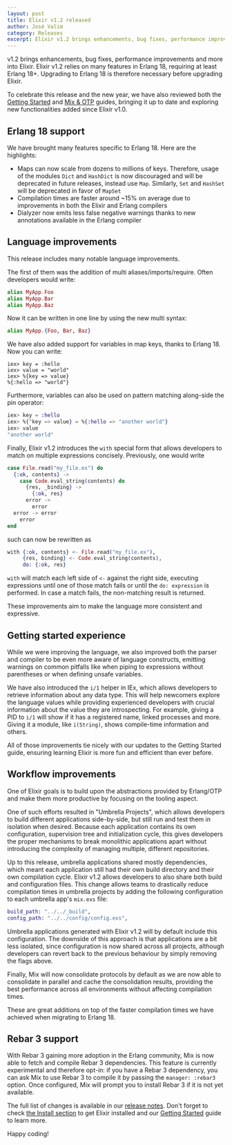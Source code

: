 ```yaml
---
layout: post
title: Elixir v1.2 released
author: José Valim
category: Releases
excerpt: Elixir v1.2 brings enhancements, bug fixes, performance improvements and more into Elixir.
---
```


v1.2 brings enhancements, bug fixes, performance improvements and more into Elixir. Elixir v1.2 relies on many features in Erlang 18, requiring at least Erlang 18+. Upgrading to Erlang 18 is therefore necessary before upgrading Elixir.

To celebrate this release and the new year, we have also reviewed both the [Getting Started](http://elixir-lang.org/getting-started/introduction.html) and [Mix & OTP](http://elixir-lang.org/getting-started/mix-otp/introduction-to-mix.html) guides, bringing it up to date and exploring new functionalities added since Elixir v1.0.

## Erlang 18 support

We have brought many features specific to Erlang 18. Here are the highlights:

  * Maps can now scale from dozens to millions of keys. Therefore, usage of the modules `Dict` and `HashDict` is now discouraged and will be deprecated in future releases, instead use `Map`. Similarly, `Set` and `HashSet` will be deprecated in favor of `MapSet`
  * Compilation times are faster around ~15% on average due to improvements in both the Elixir and Erlang compilers
  * Dialyzer now emits less false negative warnings thanks to new annotations available in the Erlang compiler

## Language improvements

This release includes many notable language improvements.

The first of them was the addition of multi aliases/imports/require. Often developers would write:

```elixir
alias MyApp.Foo
alias MyApp.Bar
alias MyApp.Baz
```

Now it can be written in one line by using the new multi syntax:

```elixir
alias MyApp.{Foo, Bar, Baz}
```

We have also added support for variables in map keys, thanks to Erlang 18. Now you can write:

```iex
iex> key = :hello
iex> value = "world"
iex> %{key => value}
%{:hello => "world"}
```

Furthermore, variables can also be used on pattern matching along-side the pin operator:

```elixir
iex> key = :hello
iex> %{^key => value} = %{:hello => "another world"}
iex> value
"another world"
```

Finally, Elixir v1.2 introduces the `with` special form that allows developers to match on multiple expressions concisely. Previously, one would write

```elixir
case File.read("my_file.ex") do
  {:ok, contents} ->
    case Code.eval_string(contents) do
      {res, _binding} ->
        {:ok, res}
      error ->
        error
  error -> error
    error
end
```

such can now be rewritten as

```elixir
with {:ok, contents} <- File.read("my_file.ex"),
     {res, binding} <- Code.eval_string(contents),
     do: {:ok, res}
```

`with` will match each left side of `<-` against the right side, executing expressions until one of those match fails or until the `do: expression` is performed. In case a match fails, the non-matching result is returned.

These improvements aim to make the language more consistent and expressive.

## Getting started experience

While we were improving the language, we also improved both the parser and compiler to be even more aware of language constructs, emitting warnings on common pitfalls like when piping to expressions without parentheses or when defining unsafe variables.

We have also introduced the `i/1` helper in IEx, which allows developers to retrieve information about any data type. This will help newcomers explore the language values while providing experienced developers with crucial information about the value they are introspecting. For example, giving a PID to `i/1` will show if it has a registered name, linked processes and more. Giving it a module, like `i(String)`, shows compile-time information and others.

All of those improvements tie nicely with our updates to the Getting Started guide, ensuring learning Elixir is more fun and efficient than ever before.

## Workflow improvements

One of Elixir goals is to build upon the abstractions provided by Erlang/OTP and make them more productive by focusing on the tooling aspect.

One of such efforts resulted in "Umbrella Projects", which allows developers to build different applications side-by-side, but still run and test them in isolation when desired. Because each application contains its own configuration, supervision tree and initialization cycle, this gives developers the proper mechanisms to break monolithic applications apart without introducing the complexity of managing multiple, different repositories.

Up to this release, umbrella applications shared mostly dependencies, which meant each application still had their own build directory and their own compilation cycle. Elixir v1.2 allows developers to also share both build and configuration files. This change allows teams to drastically reduce compilation times in umbrella projects by adding the following configuration to each umbrella app's `mix.exs` file:

```elixir
build_path: "../../_build",
config_path: "../../config/config.exs",
```

Umbrella applications generated with Elixir v1.2 will by default include this configuration. The downside of this approach is that applications are a bit less isolated, since configuration is now shared across all projects, although developers can revert back to the previous behaviour by simply removing the flags above.

Finally, Mix will now consolidate protocols by default as we are now able to consolidate in parallel and cache the consolidation results, providing the best performance across all environments without affecting compilation times.

These are great additions on top of the faster compilation times we have
achieved when migrating to Erlang 18.

## Rebar 3 support

With Rebar 3 gaining more adoption in the Erlang community, Mix is now able to fetch and compile Rebar 3 dependencies. This feature is currently experimental and therefore opt-in: if you have a Rebar 3 dependency, you can ask Mix to use Rebar 3 to compile it by passing the `manager: :rebar3` option. Once configured, Mix will prompt you to install Rebar 3 if it is not yet available.

The full list of changes is available in our [release notes](https://github.com/elixir-lang/elixir/releases/tag/v1.2.0). Don't forget to check [the Install section](/install.html) to get Elixir installed and our [Getting Started](http://elixir-lang.org/getting-started/introduction.html) guide to learn more.

Happy coding!
